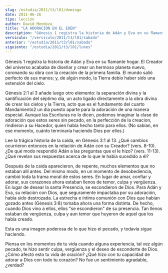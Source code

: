 ```yaml
---
slug: /estudia/2011/t3/l01/domingo
date: 2011-06-26
tipo: leccion
author: David Mendoza
title: "LA ADORACIÓN EN EL EDÉN"
description: "Génesis 1 registra la historia de Adán y Eva en su ﬂamante hogar. El Creador  del universo acababa de diseñar y crear un hermoso planeta nuevo, coronando su  obra con la creación de la primera familia. El mundo salió perfecto de sus  manos; y, de algún modo, la Tierra debio ha..."
versiculo: "/versiculo/2011/t3/l01/sabado"
anterior: "/estudia/2011/t3/l01/sabado"
siguiente: "/estudia/2011/t3/l01/lunes"
---
```


Génesis 1 registra la historia de Adán y Eva en su ﬂamante hogar. El Creador del universo acababa de diseñar y crear un hermoso planeta nuevo, coronando su obra con la creación de la primera familia. El mundo salió perfecto de sus manos; y, de algún modo, la Tierra debio haber sido una extensión del cielo.

Génesis 2:1 al 3 añade luego otro elemento: la separación divina y la santiﬁcación del séptimo dia, un acto ligado directamente a la obra divina de crear los cielos y la Tierra, acto que es el fundamento del cuarto Mandamiento2 un dia puesto aparte para la adoración de una manera especial. Aunque las Escrituras no lo dicen, podemos imaginar la clase de adoración que estos seres sin pecado, en la perfección de la creacion, rindieron a su Hacedor, quien había hecho tanto para ellos. (No sabían, en ese momento, cuánto terminaría haciendo Dios por ellos.)

Lee la trágica historia de la caída, en Génesis 3:1 al 13. ¿Qué cambios ocurrieron entonces en la relación de Adán con su Creador? (vers. 8-10). ¿De qué modo respondió Adán a las preguntas que el le hizo? (vers. 11-13). ¿Qué revelan sus respuestas acerca de lo que le había sucedido a él?

Después de la caida aparecieron, de repente, muchos elementos que no estaban allí antes. Del mismo modo, en un momento de desobediencia, cambió toda la trama moral de estos seres. En lugar de amar, confiar y adorar, sus corazones ahora estaban llenos de temor, culpa y vergüenza. En lugar de desear la santa Presencia, se escondieron de Dios. Para Adán y Eva, su relación con Dios, que seguramente impactaba por su adoración, había sido destrozada. La estrecha e íntima comunión con Dios que habian gozado antes (Génesis 3:8) tomaba ahora una forma distinta. De hecho, cuando Dios vino a ellos, ellos "se escondieron" de su presencia. Tan llenos estaban de vergüenza, culpa y aun temor que huyeron de aquel que los habia creado.

Esta es una imagen poderosa de lo que hizo el pecado, y todavía sigue haciendo.

Piensa en los momentos de tu vida cuando alguna experiencia, tal vez algún pecado, te hizo sentir culpa, vergüenza y el deseo de esconderte de Dios. ¿Cómo afectó esto tu vida de oración? ¿Qué hizo con tu capacidad de adorar a Dios con todo tu corazón? No fue un sentimiento agradable, ¿verdad?
